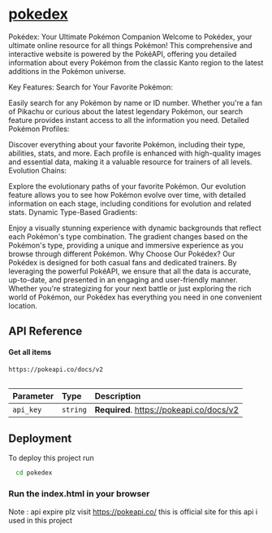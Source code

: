 
# [pokedex](https://pawan-r4ju.github.io/pokedex/)

Pokédex: Your Ultimate Pokémon Companion
Welcome to Pokédex, your ultimate online resource for all things Pokémon! This comprehensive and interactive website is powered by the PokéAPI, offering you detailed information about every Pokémon from the classic Kanto region to the latest additions in the Pokémon universe.

Key Features:
Search for Your Favorite Pokémon:

Easily search for any Pokémon by name or ID number. Whether you're a fan of Pikachu or curious about the latest legendary Pokémon, our search feature provides instant access to all the information you need.
Detailed Pokémon Profiles:

Discover everything about your favorite Pokémon, including their type, abilities, stats, and more. Each profile is enhanced with high-quality images and essential data, making it a valuable resource for trainers of all levels.
Evolution Chains:

Explore the evolutionary paths of your favorite Pokémon. Our evolution feature allows you to see how Pokémon evolve over time, with detailed information on each stage, including conditions for evolution and related stats.
Dynamic Type-Based Gradients:

Enjoy a visually stunning experience with dynamic backgrounds that reflect each Pokémon's type combination. The gradient changes based on the Pokémon's type, providing a unique and immersive experience as you browse through different Pokémon.
Why Choose Our Pokédex?
Our Pokédex is designed for both casual fans and dedicated trainers. By leveraging the powerful PokéAPI, we ensure that all the data is accurate, up-to-date, and presented in an engaging and user-friendly manner. Whether you're strategizing for your next battle or just exploring the rich world of Pokémon, our Pokédex has everything you need in one convenient location.


## API Reference

#### Get all items

```http
https://pokeapi.co/docs/v2
 
```

| Parameter | Type     | Description                |
| :-------- | :------- | :------------------------- |
| `api_key` | `string` | **Required**. https://pokeapi.co/docs/v2 |



## Deployment

To deploy this project run

```bash
  cd pokedex
```

### Run the index.html in your browser

Note : api expire plz visit https://pokeapi.co/ 
this is official site for this api i used in this project

